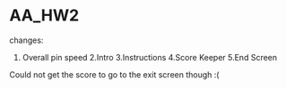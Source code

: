 # AA_HW2

changes:

1. Overall pin speed
2.Intro
3.Instructions
4.Score Keeper
5.End Screen
 
Could not get the score to go to the exit screen though :(


